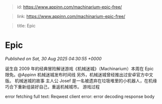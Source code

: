 > id: https://www.appinn.com/machinarium-epic-free/

> link: https://www.appinn.com/machinarium-epic-free/

> title: Epic

# Epic
_Published on Sat, 30 Aug 2025 04:30:55 +0000_

诞生自 2009 年的经典冒险解谜游戏《机械迷城》（Machinarium）本周在 Epic 限免。@Appinn 机械迷城发布时间线 另外，机械迷城曾经推出过安卓官方中文版。 机械迷城的故事 主人公 Josef 是一名被遗弃在垃圾堆里的小机器人，在机缘巧合下重新组装好自己，重返机械城市。 游戏过程  
  

error fetching full text: Reqwest client error: error decoding response body
